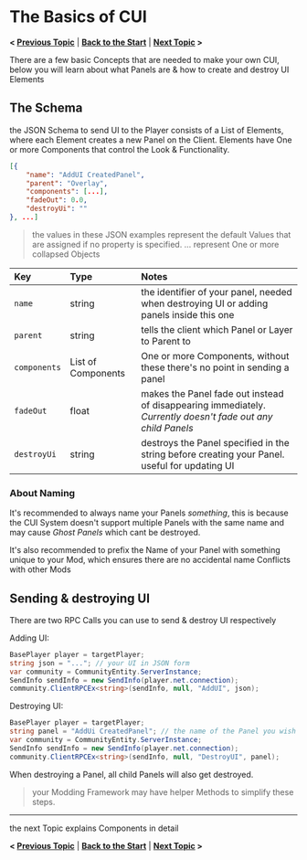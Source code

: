 # The Basics of CUI
**< [Previous Topic](/README.md)** | **[Back to the Start](/README.md)** | **[Next Topic](/docs/components/README.md) >**

There are a few basic Concepts that are needed to make your own CUI, below you will learn about what Panels are & how to create and destroy UI Elements

## The Schema
the JSON Schema to send UI to the Player consists of a List of Elements, where each Element creates a new Panel on the Client. Elements have One or more Components that control the Look & Functionality.

```json
[{
	"name": "AddUI CreatedPanel",
	"parent": "Overlay",
	"components": [...],
	"fadeOut": 0.0,
	"destroyUi": ""
}, ...]
```
> the values in these JSON examples represent the default Values that are assigned if no property is specified.
> … represent One or more collapsed Objects

| Key | Type     | Notes                |
| :-- | :------- | :------------------- |
| `name` | string | the identifier of your panel, needed when destroying UI or adding panels inside this one |
| `parent` | string | tells the client which Panel or Layer to Parent to |
| `components` | List of Components | One or more Components, without these there's no point in sending a panel |
| `fadeOut` | float | makes the Panel fade out instead of disappearing immediately. *Currently doesn't fade out any child Panels* |
| `destroyUi` | string | destroys the Panel specified in the string before creating your Panel. useful for updating UI |

### About Naming
It's recommended to always name your Panels *something*, this is because the CUI System doesn't support multiple Panels with the same name and may cause *Ghost Panels* which cant be destroyed.

It's also recommended to prefix the Name of your Panel with something unique to your Mod, which ensures there are no accidental name Conflicts with other Mods


## Sending & destroying UI

There are two RPC Calls you can use to send  & destroy UI respectively

Adding UI:
```c#
BasePlayer player = targetPlayer;
string json = "..."; // your UI in JSON form
var community = CommunityEntity.ServerInstance;
SendInfo sendInfo = new SendInfo(player.net.connection);
community.ClientRPCEx<string>(sendInfo, null, "AddUI", json);
```

Destroying UI:
```c#
BasePlayer player = targetPlayer;
string panel = "AddUi CreatedPanel"; // the name of the Panel you wish to destroy
var community = CommunityEntity.ServerInstance;
SendInfo sendInfo = new SendInfo(player.net.connection);
community.ClientRPCEx<string>(sendInfo, null, "DestroyUI", panel);
```
When destroying a Panel, all child Panels will also get destroyed.
> your Modding Framework may have helper Methods to simplify these steps.

----
the next Topic explains Components in detail

**< [Previous Topic](/README.md)** | **[Back to the Start](/README.md)** | **[Next Topic](/docs/components/README.md) >**
<!--stackedit_data:
eyJoaXN0b3J5IjpbODk0NTg2OTQ4LC0xMDY0Njk1MzkyLC00Mj
A0ODM2LC0xMzIxOTkzNDAyLDQ3MDY2NzExOSw2ODg2NTI4MCwt
MTE2NTg4Mzk2M119
-->